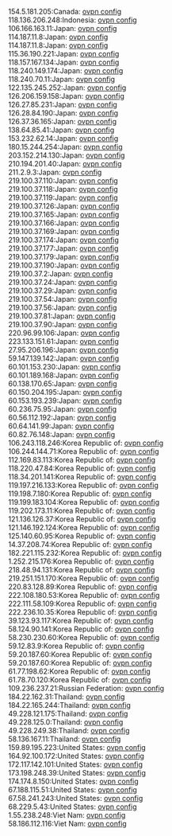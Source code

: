 154.5.181.205:Canada: [ovpn config](vpn/154_5_181_205.ovpn)  
118.136.206.248:Indonesia: [ovpn config](vpn/118_136_206_248.ovpn)  
106.166.163.11:Japan: [ovpn config](vpn/106_166_163_11.ovpn)  
114.187.11.8:Japan: [ovpn config](vpn/114_187_11_8.ovpn)  
114.187.11.8:Japan: [ovpn config](vpn/114_187_11_8.ovpn)  
115.36.190.221:Japan: [ovpn config](vpn/115_36_190_221.ovpn)  
118.157.167.134:Japan: [ovpn config](vpn/118_157_167_134.ovpn)  
118.240.149.174:Japan: [ovpn config](vpn/118_240_149_174.ovpn)  
118.240.70.11:Japan: [ovpn config](vpn/118_240_70_11.ovpn)  
122.135.245.252:Japan: [ovpn config](vpn/122_135_245_252.ovpn)  
126.206.159.158:Japan: [ovpn config](vpn/126_206_159_158.ovpn)  
126.27.85.231:Japan: [ovpn config](vpn/126_27_85_231.ovpn)  
126.28.84.190:Japan: [ovpn config](vpn/126_28_84_190.ovpn)  
126.37.36.165:Japan: [ovpn config](vpn/126_37_36_165.ovpn)  
138.64.85.41:Japan: [ovpn config](vpn/138_64_85_41.ovpn)  
153.232.62.14:Japan: [ovpn config](vpn/153_232_62_14.ovpn)  
180.15.244.254:Japan: [ovpn config](vpn/180_15_244_254.ovpn)  
203.152.214.130:Japan: [ovpn config](vpn/203_152_214_130.ovpn)  
210.194.201.40:Japan: [ovpn config](vpn/210_194_201_40.ovpn)  
211.2.9.3:Japan: [ovpn config](vpn/211_2_9_3.ovpn)  
219.100.37.110:Japan: [ovpn config](vpn/219_100_37_110.ovpn)  
219.100.37.118:Japan: [ovpn config](vpn/219_100_37_118.ovpn)  
219.100.37.119:Japan: [ovpn config](vpn/219_100_37_119.ovpn)  
219.100.37.126:Japan: [ovpn config](vpn/219_100_37_126.ovpn)  
219.100.37.165:Japan: [ovpn config](vpn/219_100_37_165.ovpn)  
219.100.37.166:Japan: [ovpn config](vpn/219_100_37_166.ovpn)  
219.100.37.169:Japan: [ovpn config](vpn/219_100_37_169.ovpn)  
219.100.37.174:Japan: [ovpn config](vpn/219_100_37_174.ovpn)  
219.100.37.177:Japan: [ovpn config](vpn/219_100_37_177.ovpn)  
219.100.37.179:Japan: [ovpn config](vpn/219_100_37_179.ovpn)  
219.100.37.190:Japan: [ovpn config](vpn/219_100_37_190.ovpn)  
219.100.37.2:Japan: [ovpn config](vpn/219_100_37_2.ovpn)  
219.100.37.24:Japan: [ovpn config](vpn/219_100_37_24.ovpn)  
219.100.37.29:Japan: [ovpn config](vpn/219_100_37_29.ovpn)  
219.100.37.54:Japan: [ovpn config](vpn/219_100_37_54.ovpn)  
219.100.37.56:Japan: [ovpn config](vpn/219_100_37_56.ovpn)  
219.100.37.81:Japan: [ovpn config](vpn/219_100_37_81.ovpn)  
219.100.37.90:Japan: [ovpn config](vpn/219_100_37_90.ovpn)  
220.96.99.106:Japan: [ovpn config](vpn/220_96_99_106.ovpn)  
223.133.151.61:Japan: [ovpn config](vpn/223_133_151_61.ovpn)  
27.95.206.196:Japan: [ovpn config](vpn/27_95_206_196.ovpn)  
59.147.139.142:Japan: [ovpn config](vpn/59_147_139_142.ovpn)  
60.101.153.230:Japan: [ovpn config](vpn/60_101_153_230.ovpn)  
60.101.189.168:Japan: [ovpn config](vpn/60_101_189_168.ovpn)  
60.138.170.65:Japan: [ovpn config](vpn/60_138_170_65.ovpn)  
60.150.204.195:Japan: [ovpn config](vpn/60_150_204_195.ovpn)  
60.153.193.239:Japan: [ovpn config](vpn/60_153_193_239.ovpn)  
60.236.75.95:Japan: [ovpn config](vpn/60_236_75_95.ovpn)  
60.56.112.192:Japan: [ovpn config](vpn/60_56_112_192.ovpn)  
60.64.141.99:Japan: [ovpn config](vpn/60_64_141_99.ovpn)  
60.82.76.148:Japan: [ovpn config](vpn/60_82_76_148.ovpn)  
106.243.118.246:Korea Republic of: [ovpn config](vpn/106_243_118_246.ovpn)  
106.244.144.71:Korea Republic of: [ovpn config](vpn/106_244_144_71.ovpn)  
112.169.83.113:Korea Republic of: [ovpn config](vpn/112_169_83_113.ovpn)  
118.220.47.84:Korea Republic of: [ovpn config](vpn/118_220_47_84.ovpn)  
118.34.201.141:Korea Republic of: [ovpn config](vpn/118_34_201_141.ovpn)  
119.197.216.133:Korea Republic of: [ovpn config](vpn/119_197_216_133.ovpn)  
119.198.7.180:Korea Republic of: [ovpn config](vpn/119_198_7_180.ovpn)  
119.199.183.104:Korea Republic of: [ovpn config](vpn/119_199_183_104.ovpn)  
119.202.173.11:Korea Republic of: [ovpn config](vpn/119_202_173_11.ovpn)  
121.136.126.37:Korea Republic of: [ovpn config](vpn/121_136_126_37.ovpn)  
121.146.192.124:Korea Republic of: [ovpn config](vpn/121_146_192_124.ovpn)  
125.140.60.95:Korea Republic of: [ovpn config](vpn/125_140_60_95.ovpn)  
14.37.208.74:Korea Republic of: [ovpn config](vpn/14_37_208_74.ovpn)  
182.221.115.232:Korea Republic of: [ovpn config](vpn/182_221_115_232.ovpn)  
1.252.215.176:Korea Republic of: [ovpn config](vpn/1_252_215_176.ovpn)  
218.48.94.131:Korea Republic of: [ovpn config](vpn/218_48_94_131.ovpn)  
219.251.151.170:Korea Republic of: [ovpn config](vpn/219_251_151_170.ovpn)  
220.83.128.89:Korea Republic of: [ovpn config](vpn/220_83_128_89.ovpn)  
222.108.180.53:Korea Republic of: [ovpn config](vpn/222_108_180_53.ovpn)  
222.111.58.109:Korea Republic of: [ovpn config](vpn/222_111_58_109.ovpn)  
222.236.10.35:Korea Republic of: [ovpn config](vpn/222_236_10_35.ovpn)  
39.123.93.117:Korea Republic of: [ovpn config](vpn/39_123_93_117.ovpn)  
58.124.90.141:Korea Republic of: [ovpn config](vpn/58_124_90_141.ovpn)  
58.230.230.60:Korea Republic of: [ovpn config](vpn/58_230_230_60.ovpn)  
59.12.83.9:Korea Republic of: [ovpn config](vpn/59_12_83_9.ovpn)  
59.20.187.60:Korea Republic of: [ovpn config](vpn/59_20_187_60.ovpn)  
59.20.187.60:Korea Republic of: [ovpn config](vpn/59_20_187_60.ovpn)  
61.77.198.62:Korea Republic of: [ovpn config](vpn/61_77_198_62.ovpn)  
61.78.70.120:Korea Republic of: [ovpn config](vpn/61_78_70_120.ovpn)  
109.236.237.21:Russian Federation: [ovpn config](vpn/109_236_237_21.ovpn)  
184.22.162.31:Thailand: [ovpn config](vpn/184_22_162_31.ovpn)  
184.22.165.244:Thailand: [ovpn config](vpn/184_22_165_244.ovpn)  
49.228.121.175:Thailand: [ovpn config](vpn/49_228_121_175.ovpn)  
49.228.125.0:Thailand: [ovpn config](vpn/49_228_125_0.ovpn)  
49.228.249.38:Thailand: [ovpn config](vpn/49_228_249_38.ovpn)  
58.136.167.11:Thailand: [ovpn config](vpn/58_136_167_11.ovpn)  
159.89.195.223:United States: [ovpn config](vpn/159_89_195_223.ovpn)  
164.92.100.172:United States: [ovpn config](vpn/164_92_100_172.ovpn)  
172.117.142.101:United States: [ovpn config](vpn/172_117_142_101.ovpn)  
173.198.248.39:United States: [ovpn config](vpn/173_198_248_39.ovpn)  
174.174.8.150:United States: [ovpn config](vpn/174_174_8_150.ovpn)  
67.188.115.51:United States: [ovpn config](vpn/67_188_115_51.ovpn)  
67.58.241.243:United States: [ovpn config](vpn/67_58_241_243.ovpn)  
68.229.5.43:United States: [ovpn config](vpn/68_229_5_43.ovpn)  
1.55.238.248:Viet Nam: [ovpn config](vpn/1_55_238_248.ovpn)  
58.186.112.116:Viet Nam: [ovpn config](vpn/58_186_112_116.ovpn)  
